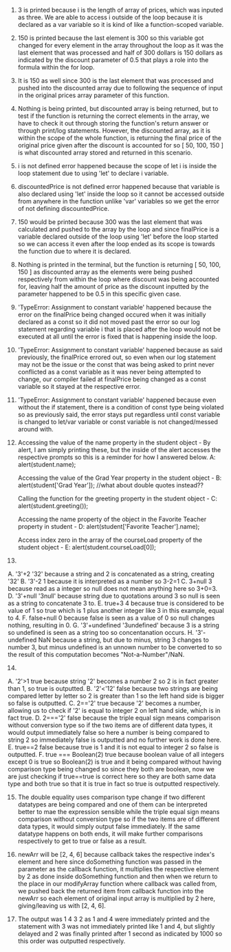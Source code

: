 1. 3 is printed because i is the length of array of prices, which was inputed as three. We are able to access i outside of the loop because it is declared as a var variable so it is kind of like a function-scoped variable.
2. 150 is printed because the last element is 300 so this variable got changed for every element in the array throughout the loop as it was the last element that was processed and half of 300 dollars is 150 dollars as indicated by the discount parameter of 0.5 that plays a role into the formula within the for loop.
3. It is 150 as well since 300 is the last element that was processed and pushed into the discounted array due to following the sequence of input in the original prices array parameter of this function.
4. Nothing is being printed, but discounted array is being returned, but to test if the function is returning the correct elements in the array, we have to check it out through storing the function's return answer or through print/log statements. However, the discounted array, as it is within the scope of the whole function, is returning the final price of the original price given after the discount is accounted for so [ 50, 100, 150 ] is what discounted array stored and returned in this scenario.
5. i is not defined error happened because the scope of let i is inside the loop statement due to using 'let' to declare i variable.
6. discountedPrice is not defined error happened because that variable is also declared using 'let' inside the loop so it cannot be accessed outside from anywhere in the function unlike 'var' variables so we get the error of not defining discountedPrice.
7. 150 would be printed because 300 was the last element that was calculated and pushed to the array by the loop and since finalPrice is a variable declared outside of the loop using 'let' before the loop started so we can access it even after the loop ended as its scope is towards the function due to where it is declared.
8. Nothing is printed in the terminal, but the function is returning [ 50, 100, 150 ] as discounted array as the elements were being pushed respectively from within the loop where discount was being accounted for, leaving half the amount of price as the discount inputted by the parameter happened to be 0.5 in this specific given case.
9. 'TypeError: Assignment to constant variable' happened because the error on the finalPrice being changed occured when it was initially declared as a const so it did not moved past the error so our log statement regarding variable i that is placed after the loop would not be executed at all until the error is fixed that is happening inside the loop.
10. 'TypeError: Assignment to constant variable' happened because as said previously, the finalPrice errored out, so even when our log statement may not be the issue or the const that was being asked to print never conflicted as a const variable as it was never being attempted to change, our compiler failed at finalPrice being changed as a const variable so it stayed at the respective error.
11. 'TypeError: Assignment to constant variable' happened because even without the if statement, there is a condition of const type being violated so as previously said, the error stays put regardless until const variable is changed to let/var variable or const variable is not changed/messed around with.
12. Accessing the value of the name property in the student object - 
    By alert, I am simply printing these, but the inside of the alert accesses the respective prompts so this is a reminder for how I answered below.
    A: alert(student.name);

    Accessing the value of the Grad Year property in the student object - 
    B: alert(student['Grad Year']); //what about double quotes instead??

    Calling the function for the greeting property in the student object - 
    C: alert(student.greeting());

    Accessing the name property of the object in the Favorite Teacher property in student - 
    D: alert(student['Favorite Teacher'].name);

    Access index zero in the array of the courseLoad property of the student object - 
    E: alert(student.courseLoad[0]);

13. 
A. '3'+2
'32' because a string and 2 is concatenated as a string, creating '32'
B. '3'-2
1 because it is interpreted as a number so 3-2=1
C. 3+null
3  because read as a integer so null does not mean anything here so 3+0=3.
D. '3'+null
'3null' because string due to quotations around 3 so null is seen as a string to concatenate 3 to.
E. true+3
4 because true is considered to be value of 1 so true which is 1 plus another integer like 3 in this example, equal to 4.
F. false+null
0 because false is seen as a value of 0 so null changes nothing, resulting in 0.
G. '3'+undefined
'3undefined' because 3 is a string so undefined is seen as a string too so concentanation occurs.
H. '3'-undefined
NaN because a string, but due to minus, string 3 changes to number 3, but minus undefined is an unnown number to be converted to so the result of this computation becomes "Not-a-Number"/NaN.

14.
A. '2'>1 
true because string '2' becomes a number 2 so 2 is in fact greater than 1, so true is outputted.
B. '2'<'12'
false because two strings are being compared letter by letter so 2 is greater than 1 so the left hand side is bigger so false is outputted.
C. 2=='2'
true because '2' becomes a number, allowing us to check if '2' is equal to integer 2 on left hand side, which is in fact true.
D. 2==='2'
false because the triple equal sign means comparison without conversion type so if the two items are of different data types, it would output immediately false so here a number is being compared to string 2 so immediately false is outputted and no further work is done here.
E. true==2
false because true is 1 and it is not equal to integer 2 so false is outputted.
F. true === Boolean(2)
true because boolean value of all integers except 0 is true so Boolean(2) is true and it being compared without having comparison type being changed so since they both are boolean, now we are just checking if true==true is correct here so they are both same data type and both true so that it is true in fact so true is outputted respectively.

15.   The double equality uses comparison type change if two different datatypes are being compared and one of them can be interpreted better to mae the expression sensible while the triple equal sign means comparison without conversion type so if the two items are of different data types, it would simply output false immediately. If the same datatype happens on both ends, it will make further comparisons respectively to get to true or false as a result.

17. newArr will be [2, 4, 6] because callback takes the respective index's element and here since doSomething function was passed in the parameter as the callback function, it multiplies the respective element by 2 as done inside doSomething function and then when we return to the place in our modifyArray function where callback was called from, we pushed back the returned item from callback function into the newArr so each element of original input array is multiplied by 2 here, giving/leaving us with [2, 4, 6].

19.  The output was
    1
    4
    3
    2
    as 1 and 4 were immediately printed and the statement with 3 was not immediately printed like 1 and 4, but slightly delayed and 2 was finally printed after 1 second as indicated by 1000 so this order was outputted respectively.